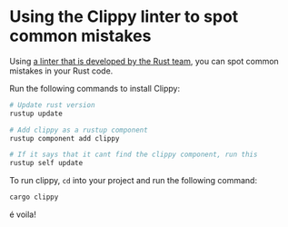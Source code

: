 # Using the Clippy linter to spot common mistakes

Using [a linter that is developed by the Rust team](https://github.com/rust-lang/rust-clippy), you can spot common mistakes in your Rust code.

Run the following commands to install Clippy:

```bash
# Update rust version
rustup update

# Add clippy as a rustup component
rustup component add clippy

# If it says that it cant find the clippy component, run this
rustup self update
```

To run clippy, `cd` into your project and run the following command:

```bash
cargo clippy
```

é voila!
